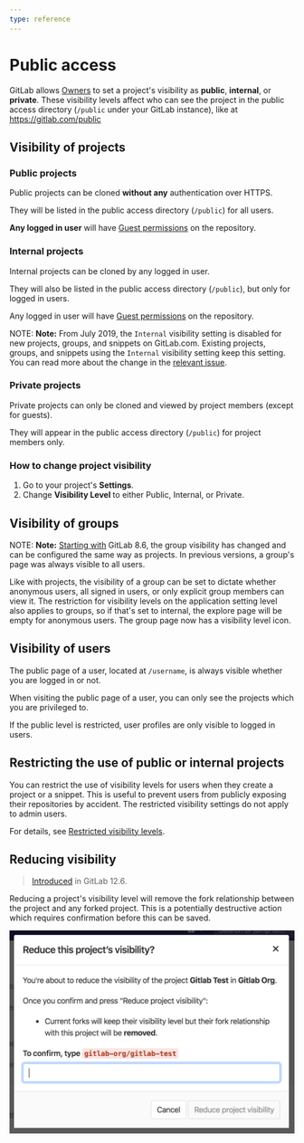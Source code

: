 ```yaml
---
type: reference
---
```


# Public access

GitLab allows [Owners](../user/permissions.md) to set a project's visibility as **public**, **internal**,
or **private**. These visibility levels affect who can see the project in the
public access directory (`/public` under your GitLab instance), like at <https://gitlab.com/public>

## Visibility of projects

### Public projects

Public projects can be cloned **without any** authentication over HTTPS.

They will be listed in the public access directory (`/public`) for all users.

**Any logged in user** will have [Guest permissions](../user/permissions.md)
on the repository.

### Internal projects

Internal projects can be cloned by any logged in user.

They will also be listed in the public access directory (`/public`), but only for logged
in users.

Any logged in user will have [Guest permissions](../user/permissions.md)
on the repository.

NOTE: **Note:**
From July 2019, the `Internal` visibility setting is disabled for new projects, groups,
and snippets on GitLab.com. Existing projects, groups, and snippets using the `Internal`
visibility setting keep this setting. You can read more about the change in the
[relevant issue](https://gitlab.com/gitlab-org/gitlab/issues/12388).

### Private projects

Private projects can only be cloned and viewed by project members (except for guests).

They will appear in the public access directory (`/public`) for project members only.

### How to change project visibility

1. Go to your project's **Settings**.
1. Change **Visibility Level** to either Public, Internal, or Private.

## Visibility of groups

NOTE: **Note:**
[Starting with](https://gitlab.com/gitlab-org/gitlab-foss/merge_requests/3323) GitLab 8.6,
the group visibility has changed and can be configured the same way as projects.
In previous versions, a group's page was always visible to all users.

Like with projects, the visibility of a group can be set to dictate whether
anonymous users, all signed in users, or only explicit group members can view
it. The restriction for visibility levels on the application setting level also
applies to groups, so if that's set to internal, the explore page will be empty
for anonymous users. The group page now has a visibility level icon.

## Visibility of users

The public page of a user, located at `/username`, is always visible whether
you are logged in or not.

When visiting the public page of a user, you can only see the projects which
you are privileged to.

If the public level is restricted, user profiles are only visible to logged in users.

## Restricting the use of public or internal projects

You can restrict the use of visibility levels for users when they create a project or a
snippet. This is useful to prevent users from publicly exposing their repositories
by accident. The restricted visibility settings do not apply to admin users.

For details, see [Restricted visibility levels](../user/admin_area/settings/visibility_and_access_controls.md#restricted-visibility-levels).

## Reducing visibility

> [Introduced](https://gitlab.com/gitlab-org/gitlab/issues/33358) in GitLab 12.6.

Reducing a project's visibility level will remove the fork relationship between the project and
any forked project. This is a potentially destructive action which requires confirmation before
this can be saved.

![Project visibility change confirmation](img/project_visibility_confirmation_v12_6.png)

<!-- ## Troubleshooting

Include any troubleshooting steps that you can foresee. If you know beforehand what issues
one might have when setting this up, or when something is changed, or on upgrading, it's
important to describe those, too. Think of things that may go wrong and include them here.
This is important to minimize requests for support, and to avoid doc comments with
questions that you know someone might ask.

Each scenario can be a third-level heading, e.g. `### Getting error message X`.
If you have none to add when creating a doc, leave this section in place
but commented out to help encourage others to add to it in the future. -->
